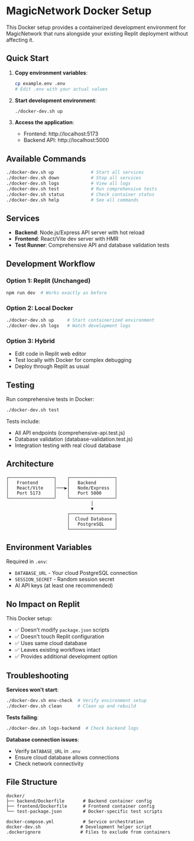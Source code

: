 # MagicNetwork Docker Setup

This Docker setup provides a containerized development environment for MagicNetwork that runs alongside your existing Replit deployment without affecting it.

## Quick Start

1. **Copy environment variables**:
   ```bash
   cp example.env .env
   # Edit .env with your actual values
   ```

2. **Start development environment**:
   ```bash
   ./docker-dev.sh up
   ```

3. **Access the application**:
   - Frontend: http://localhost:5173
   - Backend API: http://localhost:5000

## Available Commands

```bash
./docker-dev.sh up              # Start all services
./docker-dev.sh down            # Stop all services
./docker-dev.sh logs            # View all logs
./docker-dev.sh test            # Run comprehensive tests
./docker-dev.sh status          # Check container status
./docker-dev.sh help            # See all commands
```

## Services

- **Backend**: Node.js/Express API server with hot reload
- **Frontend**: React/Vite dev server with HMR
- **Test Runner**: Comprehensive API and database validation tests

## Development Workflow

### Option 1: Replit (Unchanged)
```bash
npm run dev  # Works exactly as before
```

### Option 2: Local Docker
```bash
./docker-dev.sh up     # Start containerized environment
./docker-dev.sh logs   # Watch development logs
```

### Option 3: Hybrid
- Edit code in Replit web editor
- Test locally with Docker for complex debugging
- Deploy through Replit as usual

## Testing

Run comprehensive tests in Docker:
```bash
./docker-dev.sh test
```

Tests include:
- All API endpoints (comprehensive-api.test.js)
- Database validation (database-validation.test.js)
- Integration testing with real cloud database

## Architecture

```
┌─────────────────┐    ┌─────────────────┐
│   Frontend      │    │   Backend       │
│   React/Vite    │───▶│   Node/Express  │
│   Port 5173     │    │   Port 5000     │
└─────────────────┘    └─────────────────┘
                                │
                                ▼
                       ┌─────────────────┐
                       │  Cloud Database │
                       │   PostgreSQL    │
                       └─────────────────┘
```

## Environment Variables

Required in `.env`:
- `DATABASE_URL` - Your cloud PostgreSQL connection
- `SESSION_SECRET` - Random session secret
- AI API keys (at least one recommended)

## No Impact on Replit

This Docker setup:
- ✅ Doesn't modify `package.json` scripts
- ✅ Doesn't touch Replit configuration  
- ✅ Uses same cloud database
- ✅ Leaves existing workflows intact
- ✅ Provides additional development option

## Troubleshooting

**Services won't start**:
```bash
./docker-dev.sh env-check  # Verify environment setup
./docker-dev.sh clean      # Clean up and rebuild
```

**Tests failing**:
```bash
./docker-dev.sh logs-backend  # Check backend logs
```

**Database connection issues**:
- Verify `DATABASE_URL` in `.env`
- Ensure cloud database allows connections
- Check network connectivity

## File Structure

```
docker/
├── backend/Dockerfile       # Backend container config
├── frontend/Dockerfile      # Frontend container config
└── test-package.json        # Docker-specific test scripts

docker-compose.yml           # Service orchestration
docker-dev.sh               # Development helper script
.dockerignore               # Files to exclude from containers
```